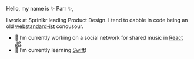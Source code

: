 Hello, my name is ✨ Parr ✨, 

I work at Sprinlkr leading Product Design. I tend to dabble in code being an old [webstandard-ist](https://developer.mozilla.org/en-US/docs/Learn/Getting_started_with_the_web/The_web_and_web_standards) conousour.

- 🔭 I’m currently working on a social network for shared music in [React JS](https://reactjs.org/).
- 🌱 I’m currently learning [Swift](https://developer.apple.com/swift/)!
